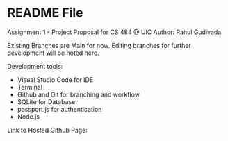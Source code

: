 # README File

Assignment 1 - Project Proposal for CS 484 @ UIC 
Author: Rahul Gudivada

Existing Branches are Main for now. 
Editing branches for further development will be noted here.

Development tools:
* Visual Studio Code for IDE
* Terminal
* Github and Git for branching and workflow
* SQLite for Database
* passport.js for authentication
* Node.js

Link to Hosted Github Page: 